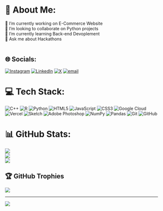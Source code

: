 # 💫 About Me:
🔭 I’m currently working on E-Commerce Website<br>👯 I’m looking to collaborate on Python projects<br>🌱 I’m currently learning Back-end Devoplement<br>💬 Ask me about Hackathons<br><br>

## 🌐 Socials:
[![Instagram](https://img.shields.io/badge/Instagram-%23E4405F.svg?logo=Instagram&logoColor=white)](https://instagram.com/@f_deshmukh13) [![LinkedIn](https://img.shields.io/badge/LinkedIn-%230077B5.svg?logo=linkedin&logoColor=white)](https://linkedin.com/in/@faizandeshmukh13) [![X](https://img.shields.io/badge/X-black.svg?logo=X&logoColor=white)](https://x.com/@f_deshmukh13) [![email](https://img.shields.io/badge/Email-D14836?logo=gmail&logoColor=white)](mailto:deshmukhfaizan13@gmail.com) 


# 💻 Tech Stack:
![C++](https://img.shields.io/badge/c++-%2300599C.svg?style=for-the-badge&logo=c%2B%2B&logoColor=white) ![R](https://img.shields.io/badge/r-%23276DC3.svg?style=for-the-badge&logo=r&logoColor=white) ![Python](https://img.shields.io/badge/python-3670A0?style=for-the-badge&logo=python&logoColor=ffdd54) ![HTML5](https://img.shields.io/badge/html5-%23E34F26.svg?style=for-the-badge&logo=html5&logoColor=white) ![JavaScript](https://img.shields.io/badge/javascript-%23323330.svg?style=for-the-badge&logo=javascript&logoColor=%23F7DF1E) ![CSS3](https://img.shields.io/badge/css3-%231572B6.svg?style=for-the-badge&logo=css3&logoColor=white) ![Google Cloud](https://img.shields.io/badge/GoogleCloud-%234285F4.svg?style=for-the-badge&logo=google-cloud&logoColor=white) ![Vercel](https://img.shields.io/badge/vercel-%23000000.svg?style=for-the-badge&logo=vercel&logoColor=white) ![Sketch](https://img.shields.io/badge/Sketch-FFB387?style=for-the-badge&logo=sketch&logoColor=black) ![Adobe Photoshop](https://img.shields.io/badge/adobe%20photoshop-%2331A8FF.svg?style=for-the-badge&logo=adobe%20photoshop&logoColor=white) ![NumPy](https://img.shields.io/badge/numpy-%23013243.svg?style=for-the-badge&logo=numpy&logoColor=white) ![Pandas](https://img.shields.io/badge/pandas-%23150458.svg?style=for-the-badge&logo=pandas&logoColor=white) ![Git](https://img.shields.io/badge/git-%23F05033.svg?style=for-the-badge&logo=git&logoColor=white) ![GitHub](https://img.shields.io/badge/github-%23121011.svg?style=for-the-badge&logo=github&logoColor=white)


# 📊 GitHub Stats:
![](https://github-readme-stats.vercel.app/api?username=faizan1317&theme=radical&hide_border=false&include_all_commits=true&count_private=true)<br/>
![](https://nirzak-streak-stats.vercel.app/?user=faizan1317&theme=radical&hide_border=false)<br/>
![](https://github-readme-stats.vercel.app/api/top-langs/?username=faizan1317&theme=radical&hide_border=false&include_all_commits=true&count_private=true&layout=compact)

## 🏆 GitHub Trophies
![](https://github-profile-trophy.vercel.app/?username=faizan1317&theme=radical&no-frame=false&no-bg=false&margin-w=4)

---
[![](https://visitcount.itsvg.in/api?id=faizan1317&icon=0&color=0)](https://visitcount.itsvg.in)

<!-- Proudly created with GPRM ( https://gprm.itsvg.in ) -->

